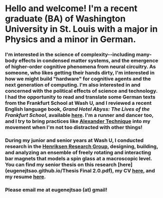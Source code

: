 # Hello and welcome! I'm a recent graduate (BA) of Washington University in St. Louis with a major in Physics and a minor in German.
### I'm interested in the science of complexity--including many-body effects in condensed matter systems, and the emergence of higher-order cognitive phenomena from neural circuitry. As someone, who likes getting their hands dirty, I'm interested in how we might build "hardware" for cognitive agents and the next generation of computing. I'm also interested in and concerned with the political effects of science and technology. I had the opportunity to read and translate some German texts from the Frankfurt School at Wash U, and I reviewed a recent English language book, <em>Grand Hotel Abyss: The Lives of the Frankfurt School</em>, available [here](eugenejtsao.github.io/BuchkritikPDF.pdf). I'm a runner and dancer too, and I try to bring practices like [Alexander Technique](https://en.wikipedia.org/wiki/Alexander_technique) into my movement when I'm not too distracted with other things!
### During my junior and senior years at Wash U, I conducted research in the [Henriksen Research Group](http://physics.wustl.edu/henriksen/), designing, building, and analyzing an ensemble of freely rotating and interacting bar magnets that models a spin glass at a macroscopic level. You can find my senior thesis on this research [here](eugenejtsao.github.io/Thesis Final 2.0.pdf), my CV [here](eugenejtsao.github.io/WebCV_6:16:17.pdf), and my resume [here](eugenejtsao.github.io/ResumeInternet.pdf).
### Please email me at eugenejtsao (at) gmail!
